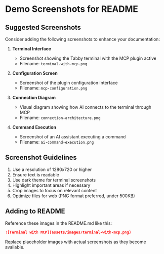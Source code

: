 # Demo Screenshots for README

## Suggested Screenshots

Consider adding the following screenshots to enhance your documentation:

1. **Terminal Interface**
   - Screenshot showing the Tabby terminal with the MCP plugin active
   - Filename: `terminal-with-mcp.png`

2. **Configuration Screen**
   - Screenshot of the plugin configuration interface
   - Filename: `mcp-configuration.png`

3. **Connection Diagram**
   - Visual diagram showing how AI connects to the terminal through MCP
   - Filename: `connection-architecture.png`

4. **Command Execution**
   - Screenshot of an AI assistant executing a command
   - Filename: `ai-command-execution.png`

## Screenshot Guidelines

1. Use a resolution of 1280x720 or higher
2. Ensure text is readable
3. Use dark theme for terminal screenshots
4. Highlight important areas if necessary
5. Crop images to focus on relevant content
6. Optimize files for web (PNG format preferred, under 500KB)

## Adding to README

Reference these images in the README.md like this:

```markdown
![Terminal with MCP](assets/images/terminal-with-mcp.png)
```

Replace placeholder images with actual screenshots as they become available.